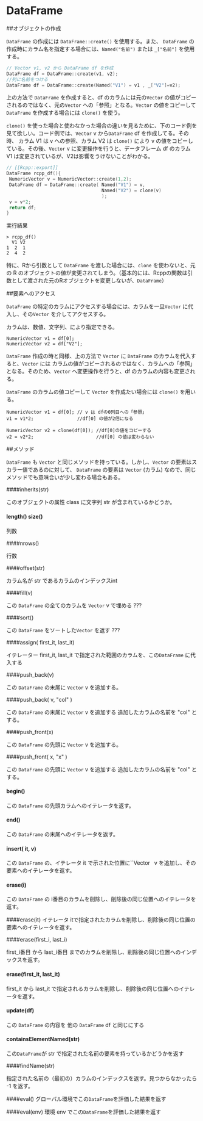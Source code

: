# DataFrame

##オブジェクトの作成

`DataFrame` の作成には `DataFrame::create()` を使用する。また、
`DataFrame` の作成時にカラム名を指定する場合には、`Named("名前")` または `_["名前"]` を使用する。


```cpp
// Vector v1, v2 から DataFrame df を作成
DataFrame df = DataFrame::create(v1, v2); 
//列に名前をつける
DataFrame df = DataFrame::create(Named("V1") = v1 , _["V2"]=v2); 
```
上の方法で `DataFrame` を作成すると、df のカラムには元の`Vector` の値がコピーされるのではなく、元の`Vector` への「参照」となる。`Vector` の値をコピーして`DataFrame` を作成する場合には `clone()` を使う。

`clone()` を使った場合と使わなかった場合の違いを見るために、下のコード例を見て欲しい。コード例では、`Vector`  v から`DataFrame`  df を作成してる。その時、
カラム V1 は v への参照、カラム V2 は `clone()` により v の値をコピーしている。その後、`Vector`  v に変更操作を行うと、データフレーム df のカラム V1 は変更されているが、V2は影響をうけないことがわかる。

 ```cpp
// [[Rcpp::export]]
DataFrame rcpp_df(){
  NumericVector v = NumericVector::create(1,2);
  DataFrame df = DataFrame::create( Named("V1") = v,
                                    Named("V2") = clone(v)
                                    );
  v = v*2;
  return df;
}
```
実行結果

```
> rcpp_df()
  V1 V2
1  2  1
2  4  2
```

特に、Rから引数として `DataFrame` を渡した場合には、`clone` を使わないと、元の R のオブジェクトの値が変更されてしまう。（基本的には、Rcppの関数は引数として渡された元のRオブジェクトを変更しないが、`DataFrame`）




##要素へのアクセス


`DataFrame` の特定のカラムにアクセスする場合には、カラムを一旦`Vector` に代入し、その`Vector` を介してアクセスする。

カラムは、数値、文字列、により指定できる。

```
NumericVector v1 = df[0];
NumericVector v2 = df["V2"];
```

`DataFrame` 作成の時と同様、上の方法で `Vector` に `DataFrame` のカラムを代入すると、`Vector` には カラムの値がコピーされるのではなく、カラムへの「参照」となる。そのため、`Vector` へ変更操作を行うと、df のカラムの内容も変更される。



`DataFrame` のカラムの値コピーして `Vector` を作成たい場合には `clone()` を用いる。

```
NumericVector v1 = df[0]; // v は dfの0列目への「参照」
v1 = v1*2;                //df[0] の値が2倍になる

NumericVector v2 = clone(df[0]); //df[0]の値をコピーする
v2 = v2*2;                       //df[0] の値は変わらない
```


##メソッド

`DataFrame` も `Vector` と同じメソッドを持っている。しかし、`Vector` の要素はスカラー値であるのに対して、 `DataFrame` の要素は `Vector` (カラム) なので、同じメソッドでも意味合いが少し変わる場合もある。

####inherits(str)

このオブジェクトの属性 class に文字列 str が含まれているかどうか。

#### length() size()

列数


####nrows()

行数


####offset(str)

カラム名が str であるカラムのインデックスint

####fill(v)

この `DataFrame` の全てのカラムを `Vector`  v で埋める ???


####sort()

この `DataFrame` をソートした`Vector` を返す ???


####assign( first_it, last_it)

イテレーター first_it, last_it で指定された範囲のカラムを、この`DataFrame` に代入する

####push_back(v)

この `DataFrame`  の末尾に `Vector` v を追加する。

####push_back( v, "col" )

この `DataFrame`  の末尾に `Vector` v を追加する
追加したカラムの名前を "col" とする。

####push_front(x)

この `DataFrame`  の先頭に `Vector` v を追加する。


####push_front( x, "x" )

この `DataFrame`  の先頭に `Vector` v を追加する
追加したカラムの名前を "col" とする。

#### begin()

この `DataFrame` の先頭カラムへのイテレータを返す。

#### end()

この `DataFrame` の末尾へのイテレータを返す。

#### insert( it, v)

この `DataFrame` の、イテレータ it で示された位置に``Vector` ` v を追加し、その要素へのイテレータを返す。

#### erase(i)

この `DataFrame` の i番目のカラムを削除し、削除後の同じ位置へのイテレータを返す。

####erase(it)
イテレータ itで指定されたカラムを削除し、削除後の同じ位置の要素へのイテレータを返す。

####erase(first_i, last_i)

first_i番目 から last_i番目 までのカラムを削除し、削除後の同じ位置へのインデックスを返す。


#### erase(first_it, last_it)

first_it から last_it で指定されるカラムを削除し、削除後の同じ位置へのイテレータを返す。

#### update(df)

この `DataFrame` の内容を 他の `DataFrame`  df と同じにする

#### containsElementNamed(str)

この`DataFrame`が str で指定された名前の要素を持っているかどうかを返す

####findName(str)

指定された名前の（最初の）カラムのインデックスを返す。見つからなかったら -1 を返す。

####eval()
グローバル環境でこの`DataFrame`を評価した結果を返す

####eval(env)
環境 env でこの`DataFrame`を評価した結果を返す
